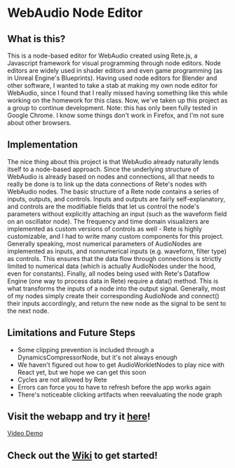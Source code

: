 # WebAudio Node Editor
## What is this?
This is a node-based editor for WebAudio created using Rete.js, a Javascript framework for visual programming through node editors. Node editors are widely used in shader editors and even game programming (as in Unreal Engine's Blueprints). Having used node editors for Blender and other software, I wanted to take a stab at making my own node editor for WebAudio, since I found that I really missed having something like this while working on the homework for this class. Now, we've taken up this project as a group to continue development.
Note: this has only been fully tested in Google Chrome. I know some things don't work in Firefox, and I'm not sure about other browsers.
## Implementation
The nice thing about this project is that WebAudio already naturally lends itself to a node-based approach. Since the underlying structure of WebAudio is already based on nodes and connections, all that needs to really be done is to link up the data connections of Rete's nodes with WebAudio nodes.
The basic structure of a Rete node contains a series of inputs, outputs, and controls. Inputs and outputs are fairly self-explanatory, and controls are the modifiable fields that let us control the node's parameters without explicitly attaching an input (such as the waveform field on an oscillator node). The frequency and time domain visualizers are implemented as custom versions of controls as well - Rete is highly customizable, and I had to write many custom components for this project. Generally speaking, most numerical parameters of AudioNodes are implemented as inputs, and nonnumerical inputs (e.g. waveform, filter type) as controls. This ensures that the data flow through connections is strictly limited to numerical data (which is actually AudioNodes under the hood, even for constants).
Finally, all nodes being used with Rete's Dataflow Engine (one way to process data in Rete) require a data() method. This is what transforms the inputs of a node into the output signal. Generally, most of my nodes simply create their corresponding AudioNode and connect() their inputs accordingly, and return the new node as the signal to be sent to the next node.
## Limitations and Future Steps
- Some clipping prevention is included through a DynamicsCompressorNode, but it's not always enough
- We haven't figured out how to get AudioWorkletNodes to play nice with React yet, but we hope we can get this soon
- Cycles are not allowed by Rete
- Errors can force you to have to refresh before the app works again
- There's noticeable clicking artifacts when reevaluating the node graph
## Visit the webapp and try it [here](https://webaudio-node-editor.github.io/webaudio-node-editor/#/)!

[Video Demo](https://youtu.be/TkXoJeamk2c)

## Check out the [Wiki](https://github.com/WebAudio-Node-Editor/webaudio-node-editor/wiki) to get started!
